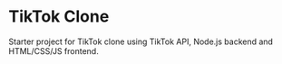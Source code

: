 # TikTok Clone
Starter project for TikTok clone using TikTok API, Node.js backend and HTML/CSS/JS frontend.
